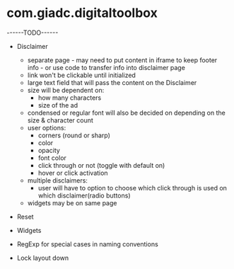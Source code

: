 # com.giadc.digitaltoolbox

------TODO------
+ Disclaimer
  - separate page - may need to put content in iframe to keep footer info - or use code to transfer info into disclaimer page
  - link won't be clickable until initialized
  - large text field that will pass the content on the Disclaimer
  - size will be dependent on:
    + how many characters
    + size of the ad
  - condensed or regular font will also be decided on depending on the size & character count
  - user options:
    + corners (round or sharp)
    + color
    + opacity
    + font color
    + click through or not (toggle with default on)
    + hover or click activation
  - multiple disclaimers:
    + user will have to option to choose which click through is used on which disclaimer(radio buttons)
  - widgets may be on same page

+ Reset
+ Widgets
+ RegExp for special cases in naming conventions
+ Lock layout down
